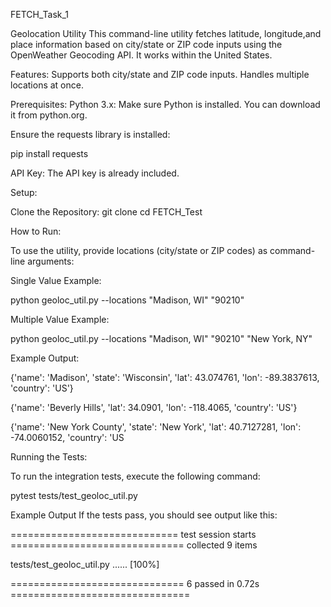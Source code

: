 FETCH_Task_1

Geolocation Utility
This command-line utility fetches latitude, longitude,and place information based on 
city/state or ZIP code inputs using the OpenWeather Geocoding API.
It works within the United States.

Features:
Supports both city/state and ZIP code inputs.
Handles multiple locations at once.

Prerequisites:
Python 3.x: Make sure Python is installed. You can download it from python.org.

Ensure the requests library is installed:

pip install requests


API Key: The API key is already included.

Setup:

Clone the Repository:
git clone <repository-url>
cd FETCH_Test

How to Run:

To use the utility, provide locations (city/state or ZIP codes) as command-line arguments:

Single Value Example:

python geoloc_util.py --locations "Madison, WI" "90210"

Multiple Value Example:

python geoloc_util.py --locations "Madison, WI" "90210" "New York, NY"

Example Output:

{'name': 'Madison', 'state': 'Wisconsin', 'lat': 43.074761, 'lon': -89.3837613, 'country': 'US'}

{'name': 'Beverly Hills', 'lat': 34.0901, 'lon': -118.4065, 'country': 'US'}

{'name': 'New York County', 'state': 'New York', 'lat': 40.7127281, 'lon': -74.0060152, 'country': 'US


Running the Tests:

To run the integration tests, execute the following command:

pytest tests/test_geoloc_util.py

Example Output
If the tests pass, you should see output like this:

============================= test session starts ==============================
collected 9 items

tests/test_geoloc_util.py ......                                           [100%]

============================== 6 passed in 0.72s ===============================


